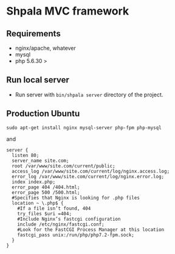 # Shpala MVC framework

## Requirements

- nginx/apache, whatever
- mysql 
- php 5.6.30 >

## Run local server

- Run server with ```bin/shpala server``` directory of the project.

## Production Ubuntu 

```sudo apt-get install nginx mysql-server php-fpm php-mysql```

and

```
server {
  listen 80;
  server_name site.com;
  root /var/www/site.com/current/public;
  access_log /var/www/site.com/current/log/nginx.access.log;
  error_log /var/www/site.com/current/log/nginx.error.log;
  index index.php;
  error_page 404 /404.html;
  error_page 500 /500.html; 
  #Specifies that Nginx is looking for .php files
  location ~ \.php$ { 
    #If a file isn’t found, 404
    try_files $uri =404; 
    #Include Nginx’s fastcgi configuration
    include /etc/nginx/fastcgi.conf;
    #Look for the FastCGI Process Manager at this location 
    fastcgi_pass unix:/run/php/php7.2-fpm.sock; 
  } 
}
```
